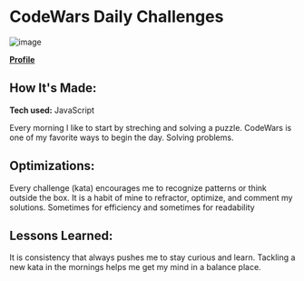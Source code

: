 # CodeWars Daily Challenges

![image](https://github.com/user-attachments/assets/f91b6768-908e-4d93-9ef0-21f97e0986a1)


**[Profile](https://www.codewars.com/users/m.Campos)**

## How It's Made:

**Tech used:** JavaScript

Every morning I like to start by streching and solving a puzzle. CodeWars is one of my favorite ways to begin the day. Solving problems.


## Optimizations:

Every challenge (kata) encourages me to recognize patterns or think outside the box. It is a habit of mine to refractor, optimize, and comment my solutions. Sometimes for efficiency and sometimes for readability

## Lessons Learned:

It is consistency that always pushes me to stay curious and learn. Tackling a new kata in the mornings helps me get my mind in a balance place. 

